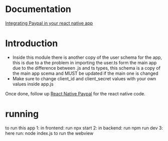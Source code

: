 # Documentation

[Integrating Paypal in your react native app](https://medium.com/@adityasingh_32512/integrating-paypal-in-your-react-native-app-4dcf89e11dd)



# Introduction
* Inside this module there is another copy of the user schema for the app, this 
is due to a the problem in importing the user.ts form the main app due to the difference between .js and ts types, this schema is a copy of the main app scema and MUST be updated if the 
main one is changed 
* Make sure to change client_id and client_secret values with your own values inside app.js


Once done, follow up [React Native Paypal](https://github.com/morfsys/react-native-paypal) for the react native code.

# running 
to run this app 
1: in frontend: run npx start 
2: in backend: run npm run dev 
3: here run: node index.js to run the webview 